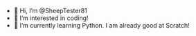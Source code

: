 - 👋 Hi, I’m @SheepTester81
- 👀 I’m interested in coding!
- 🌱 I’m currently learning Python. I am already good at Scratch!

<!---
SheepTester81/SheepTester81 is a ✨ special ✨ repository because its `README.md` (this file) appears on your GitHub profile.
You can click the Preview link to take a look at your changes.
--->
